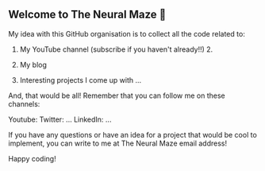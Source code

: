 ## Welcome to The Neural Maze 👋

My idea with this GitHub organisation is to collect all the code related to:

1. My YouTube channel (subscribe if you haven't already!!) 2.

2. My blog 

3. Interesting projects I come up with ...

And, that would be all! Remember that you can follow me on these channels:

Youtube: 
Twitter: ...
LinkedIn: ...

If you have any questions or have an idea for a project that would be cool to implement, you can write to me at The Neural Maze email address! 


Happy coding!

